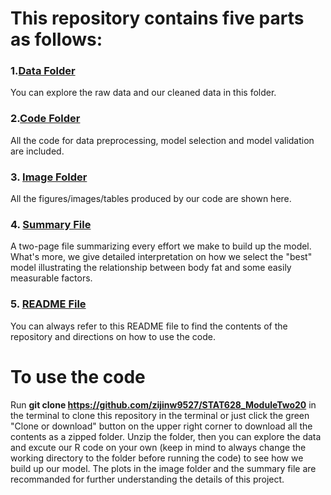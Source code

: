 # This repository contains five parts as follows: 

### 1.[Data Folder](https://github.com/zijinw9527/STAT628_ModuleTwo20/tree/master/data)

You can explore the raw data and our cleaned data in this folder.


### 2.[Code Folder](https://github.com/zijinw9527/STAT628_ModuleTwo20/tree/master/code)

All the code for data preprocessing, model selection and model validation are included.


### 3. [Image Folder](https://github.com/zijinw9527/STAT628_ModuleTwo20/tree/master/image)

All the figures/images/tables produced by our code are shown here.


### 4. [Summary File](https://github.com/zijinw9527/STAT628_ModuleTwo20/blob/master/Summary.pdf)

A two-page file summarizing every effort we make to build up the model. What's more, we give detailed interpretation on how we select the "best" model illustrating the relationship between body fat and some easily measurable factors.


### 5. [README File](https://github.com/zijinw9527/STAT628_ModuleTwo20/tree/master/README.md)

You can always refer to this README file to find the contents of the repository and directions on how to use the code.


# To use the code

Run **git clone https://github.com/zijinw9527/STAT628_ModuleTwo20** in the terminal to clone this repository in the terminal or just click the green "Clone or download" button on the upper right corner to download all the contents as a zipped folder. Unzip the folder, then you can explore the data and excute our R code on your own (keep in mind to always change the working directory to the folder before running the code) to see how we build up our model. The plots in the image folder and the summary file are recommanded for further understanding the details of this project.

